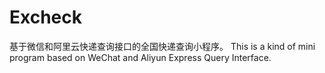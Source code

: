 # Excheck
基于微信和阿里云快递查询接口的全国快递查询小程序。
This is a kind of mini program based on WeChat and Aliyun Express Query Interface. 
